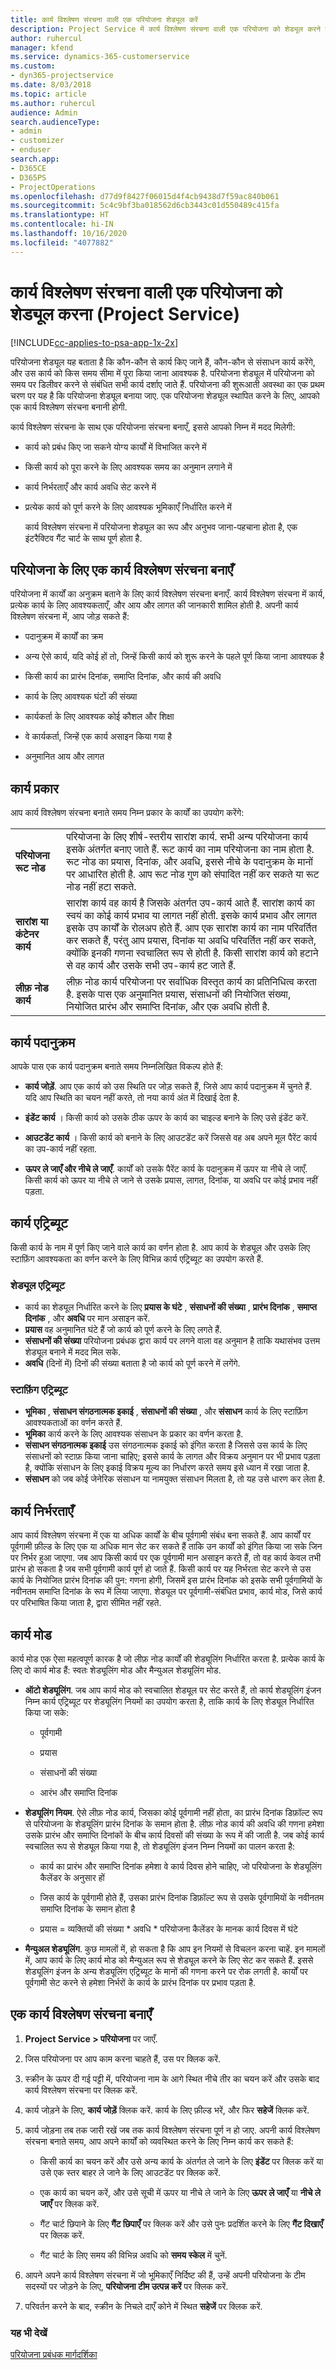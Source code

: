 ```yaml
---
title: कार्य विश्लेषण संरचना वाली एक परियोजना शेड्यूल करें
description: Project Service में कार्य विश्लेषण संरचना वाली एक परियोजना को शेड्यूल करने का तरीका
author: ruhercul
manager: kfend
ms.service: dynamics-365-customerservice
ms.custom:
- dyn365-projectservice
ms.date: 8/03/2018
ms.topic: article
ms.author: ruhercul
audience: Admin
search.audienceType:
- admin
- customizer
- enduser
search.app:
- D365CE
- D365PS
- ProjectOperations
ms.openlocfilehash: d77d9f8427f06015d4f4cb9438d7f59ac840b061
ms.sourcegitcommit: 5c4c9bf3ba018562d6cb3443c01d550489c415fa
ms.translationtype: HT
ms.contentlocale: hi-IN
ms.lasthandoff: 10/16/2020
ms.locfileid: "4077882"
---
```

# <a name="schedule-a-project-with-a-work-breakdown-structure-project-service"></a>कार्य विश्लेषण संरचना वाली एक परियोजना को शेड्यूल करना (Project Service)

[!INCLUDE[cc-applies-to-psa-app-1x-2x](../includes/cc-applies-to-psa-app-1x-2x.md)]

परियोजना शेड्यूल यह बताता है कि कौन-कौन से कार्य किए जाने हैं, कौन-कौन से संसाधन कार्य करेंगे, और उस कार्य को किस समय सीमा में पूरा किया जाना आवश्यक है. परियोजना शेड्यूल में परियोजना को समय पर डिलीवर करने से संबंधित सभी कार्य दर्शाए जाते हैं. परियोजना की शुरूआती अवस्‍था का एक प्रथम चरण पर यह है कि परियोजना शेड्यूल बनाया जाए. एक परियोजना शेड्यूल स्थापित करने के लिए, आपको एक कार्य विश्लेषण संरचना बनानी होगी.  
  
 कार्य विश्लेषण संरचना के साथ एक परियोजना संरचना बनाएँ, इससे आपको निम्न में मदद मिलेगी:  
  
- कार्य को प्रबंध किए जा सकने योग्‍य कार्यों में विभाजित करने में  
  
- किसी कार्य को पूरा करने के लिए आवश्यक समय का अनुमान लगाने में  
  
- कार्य निर्भरताएँ और कार्य अवधि सेट करने में  
  
- प्रत्येक कार्य को पूर्ण करने के लिए आवश्यक भूमिकाएँ निर्धारित करने में  
  
  कार्य विश्लेषण संरचना में परियोजना शेड्यूल का रूप और अनुभव जाना-पहचाना होता है, एक इंटरैक्टिव गैंट चार्ट के साथ पूर्ण होता है.  
  
## <a name="create-a-work-breakdown-structure-for-a-project"></a>परियोजना के लिए एक कार्य विश्लेषण संरचना बनाएँ  
 परियोजना में कार्यों का अनुक्रम बताने के लिए कार्य विश्लेषण संरचना बनाएँ. कार्य विश्लेषण संरचना में कार्य, प्रत्येक कार्य के लिए आवश्‍यकताएँ, और आय और लागत की जानकारी शामिल होती है. अपनी कार्य विश्लेषण संरचना में, आप जोड़ सकते हैं:  
  
-   पदानुक्रम में कार्यों का क्रम  
  
-   अन्‍य ऐसे कार्य, यदि कोई हों तो, जिन्‍हें किसी कार्य को शुरू करने के पहले पूर्ण किया जाना आवश्‍यक है  
  
-   किसी कार्य का प्रारंभ दिनांक, समाप्ति दिनांक, और कार्य की अवधि  
  
-   कार्य के लिए आवश्यक घंटों की संख्या  
  
-   कार्यकर्ता के लिए आवश्यक कोई कौशल और शिक्षा  
  
-   वे कार्यकर्ता, जिन्हें एक कार्य असाइन किया गया है  
  
-   अनुमानित आय और लागत  
  
## <a name="task-types"></a>कार्य प्रकार  
आप कार्य विश्लेषण संरचना बनाते समय निम्न प्रकार के कार्यों का उपयोग करेंगे:  

| | | 
|---------------------------------------|-----------------------------------------------------------------| 
| **परियोजना रूट नोड** | परियोजना के लिए शीर्ष-स्तरीय सारांश कार्य. सभी अन्य परियोजना कार्य इसके अंतर्गत बनाए जाते हैं. रूट कार्य का नाम परियोजना का नाम होता है. रूट नोड का प्रयास, दिनांक, और अवधि, इससे नीचे के पदानुक्रम के मानों पर आधारित होती है. आप रूट नोड गुण को संपादित नहीं कर सकते या रूट नोड नहीं हटा सकते. | 
| **सारांश या कंटेनर कार्य** | सारांश कार्य वह कार्य है जिसके अंतर्गत उप-कार्य आते हैं. सारांश कार्य का स्‍वयं का कोई कार्य प्रभाव या लागत नहीं होती. इसके कार्य प्रभाव और लागत इसके उप कार्यों के रोलअप होते हैं. आप एक सारांश कार्य का नाम परिवर्तित कर सकते हैं, परंतु आप प्रयास, दिनांक या अवधि परिवर्तित नहीं कर सकते, क्‍योंकि इनकी गणना स्‍वचालित रूप से होती है. किसी सारांश कार्य को हटाने से वह कार्य और उसके सभी उप-कार्य हट जाते हैं.|  
| **लीफ़ नोड कार्य** | लीफ़ नोड कार्य परियोजना पर सर्वाधिक विस्तृत कार्य का प्रतिनिधित्व करता है. इसके पास एक अनुमानित प्रयास, संसाधनों की नियोजित संख्‍या, नियोजित प्रारंभ और समाप्ति दिनांक, और एक अवधि होती है.|

  
## <a name="task-hierarchy"></a>कार्य पदानुक्रम  
 आपके पास एक कार्य पदानुक्रम बनाते समय निम्नलिखित विकल्‍प होते हैं:  
  
- **कार्य जोड़ें**.   आप एक कार्य को उस स्थिति पर जोड़ सकते हैं, जिसे आप कार्य पदानुक्रम में चुनते हैं. यदि आप स्थिति का चयन नहीं करते, तो नया कार्य अंत में दिखाई देता है.  
  
- **इंडेंट कार्य** ।   किसी कार्य को उसके ठीक ऊपर के कार्य का चाइल्‍ड बनाने के लिए उसे इंडेंट करें.  
  
- **आउटडेंट कार्य** ।   किसी कार्य को बनाने के लिए आउटडेंट करें जिससे वह अब अपने मूल पैरेंट कार्य का उप-कार्य नहीं रहता.  
  
- **ऊपर ले जाएँ और नीचे ले जाएँ**.   कार्यों को उसके पैरेंट कार्य के पदानुक्रम में ऊपर या नीचे ले जाएँ. किसी कार्य को ऊपर या नीचे ले जाने से उसके प्रयास, लागत, दिनांक, या अवधि पर कोई प्रभाव नहीं पड़ता.  
  
## <a name="task-attributes"></a>कार्य एट्रिब्‍यूट  
 किसी कार्य के नाम में पूर्ण किए जाने वाले कार्य का वर्णन होता है. आप कार्य के शेड्यूल और उसके लिए स्‍टाफ़िंग आवश्‍यकता का वर्णन करने के लिए विभिन्न कार्य एट्रिब्‍यूट का उपयोग करते हैं.  
  
### <a name="schedule-attributes"></a>शेड्यूल एट्रिब्‍यूट

 - कार्य का शेड्यूल निर्धारित करने के लिए **प्रयास के घंटे** , **संसाधनों की संख्या** , **प्रारंभ दिनांक** , **समाप्त दिनांक** , और **अवधि** पर मान असाइन करें. 
 - **प्रयास** वह अनुमानित घंटे हैं जो कार्य को पूर्ण करने के लिए लगते हैं.
 - **संसाधनों की संख्या** परियोजना प्रबंधक द्वारा कार्य पर लगने वाला वह अनुमान है ताकि यथासंभव उत्तम शेड्यूल बनाने में मदद मिल सके. 
 - **अवधि** (दिनों में) दिनों की संख्या बताता है जो कार्य को पूर्ण करने में लगेंगे.  
  
### <a name="staffing-attributes"></a>स्‍टाफ़िंग एट्रिब्‍यूट

 - **भूमिका** , **संसाधन संगठनात्मक इकाई** , **संसाधनों की संख्या** , और **संसाधन** कार्य के लिए स्‍टाफ़िंग आवश्यकताओं का वर्णन करते हैं. 
 - **भूमिका** कार्य करने के लिए आवश्यक संसाधन के प्रकार का वर्णन करता है. 
 - **संसाधन संगठनात्मक इकाई** उस संगठनात्मक इकाई को इंगित करता है जिससे उस कार्य के लिए संसाधनों को स्‍टाफ़ किया जाना चाहिए; इससे कार्य के लागत और विक्रय अनुमान पर भी प्रभाव पड़ता है, क्‍योंकि संसाधन के लिए इकाई विक्रय मूल्य का निर्धारण करते समय इसे ध्‍यान में रखा जाता है. 
 - **संसाधन** को जब कोई जेनेरिक संसाधन या नामयुक्त संसाधन मिलता है, तो यह उसे धारण कर लेता है.  
  
## <a name="task-dependencies"></a>कार्य निर्भरताएँ  
 आप कार्य विश्लेषण संरचना में एक या अधिक कार्यों के बीच पूर्वगामी संबंध बना सकते हैं. आप कार्यों पर पूर्वगामी फ़ील्ड के लिए एक या अधिक मान सेट कर सकते हैं ताकि उन कार्यों को इंगित किया जा सके जिन पर निर्भर हुआ जाएगा. जब आप किसी कार्य पर एक पूर्वगामी मान असाइन करते हैं, तो वह कार्य केवल तभी प्रारंभ हो सकता है जब सभी पूर्वगामी कार्य पूर्ण हो जाते हैं. किसी कार्य पर यह निर्भरता सेट करने से उस कार्य के नियोजित प्रारंभ दिनांक की पुन: गणना होगी, जिसमें इस प्रारंभ दिनांक को इसके सभी पूर्वगामियों के नवीनतम समाप्ति दिनांक के रूप में लिया जाएगा. शेड्यूल पर पूर्वगामी-संबंधित प्रभाव, कार्य मोड, जिसे कार्य पर परिभाषित किया जाता है, द्वारा सीमित नहीं रहते.  
  
## <a name="task-mode"></a>कार्य मोड  
 कार्य मोड एक ऐसा महत्वपूर्ण कारक है जो लीफ़ नोड कार्यों की शेड्यूलिंग निर्धारित करता है. प्रत्येक कार्य के लिए दो कार्य मोड हैं: स्‍वतः शेड्यूलिंग मोड और मैन्युअल शेड्यूलिंग मोड.  
  
-   **ऑटो शेड्यूलिंग**.   जब आप कार्य मोड को स्‍वचालित शेड्यूल पर सेट करते हैं, तो कार्य शेड्यूलिंग इंजन निम्न कार्य एट्रिब्‍यूट पर शेड्यूलिंग नियमों का उपयोग करता है, ताकि कार्य के लिए शेड्यूल निर्धारित किया जा सके:  
  
    -   पूर्वगामी  
  
    -   प्रयास  
  
    -   संसाधनों की संख्या  
  
    -   आरंभ और समाप्ति दिनांक  
  
-   **शेड्यूलिंग नियम**.   ऐसे लीफ़ नोड कार्य, जिसका कोई पूर्वगामी नहीं होता, का प्रारंभ दिनांक डिफ़ॉल्ट रूप से परियोजना के शेड्यूलिंग प्रारंभ दिनांक के समान होता है. लीफ़ नोड कार्य की अवधि की गणना हमेशा उसके प्रारंभ और समाप्ति दिनांकों के बीच कार्य दिवसों की संख्या के रूप में की जाती है. जब कोई कार्य स्वचालित रूप से शेड्यूल किया गया है, तो शेड्यूलिंग इंजन निम्न नियमों का पालन करता है:  
  
    -   कार्य का प्रारंभ और समाप्ति दिनांक हमेशा वे कार्य दिवस होने चाहिए, जो परियोजना के शेड्यूलिंग कैलेंडर के अनुसार हों  
  
    -   जिस कार्य के पूर्वगामी होते हैं, उसका प्रारंभ दिनांक डिफ़ॉल्‍ट रूप से उसके पूर्वगामियों के नवीनतम समाप्ति दिनांक के समान होता है  
  
    -   प्रयास = व्‍यक्तियों की संख्‍या * अवधि * परियोजना कैलेंडर के मानक कार्य दिवस में घंटे  
  
-   **मैन्युअल शेड्यूलिंग**.   कुछ मामलों में, हो सकता है कि आप इन नियमों से विचलन करना चाहें. इन मामलों में, आप कार्य के लिए कार्य मोड को मैन्युअल रूप से शेड्यूल करने के लिए सेट कर सकते हैं. इससे शेड्यूलिंग इंजन के अन्‍य शेड्यूलिंग एट्रिब्‍यूट के मानों की गणना करने पर रोक लगती है. कार्यों पर पूर्वगामी सेट करने से हमेशा निर्भरों के कार्य के प्रारंभ दिनांक पर प्रभाव पड़ता है.  
  
## <a name="create-a-work-breakdown-structure"></a>एक कार्य विश्लेषण संरचना बनाएँ  
  
1.  **Project Service > परियोजना** पर जाएँ.  
  
2.  जिस परियोजना पर आप काम करना चाहते हैं, उस पर क्लिक करें.  
  
3.  स्क्रीन के ऊपर दी गई पट्टी में, परियोजना नाम के आगे स्थित नीचे तीर का चयन करें और उसके बाद कार्य विश्लेषण संरचना पर क्लिक करें.  
  
4.  कार्य जोड़ने के लिए, **कार्य जोड़ें** क्लिक करें. कार्य के लिए फ़ील्ड भरें, और फिर **सहेजें** क्लिक करें.  
  
5.  कार्य जोड़ना तब तक जारी रखें जब तक कार्य विश्लेषण संरचना पूर्ण न हो जाए. अपनी कार्य विश्लेषण संरचना बनाते समय, आप अपने कार्यों को व्यवस्थित करने के लिए निम्न कार्य कर सकते हैं:  
  
    -   किसी कार्य का चयन करें और उसे अन्‍य कार्य के अंतर्गत ले जाने के लिए **इंडेंट** पर क्लिक करें या उसे एक स्‍तर बाहर ले जाने के लिए आउटडेंट पर क्लिक करें.  
  
    -   एक कार्य का चयन करें, और उसे सूची में ऊपर या नीचे ले जाने के लिए **ऊपर ले जाएँ** या **नीचे ले जाएँ** पर क्लिक करें.  
  
    -   गैंट चार्ट छिपाने के लिए **गैंट छिपाएँ** पर क्लिक करें और उसे पुनः प्रदर्शित करने के लिए **गैंट दिखाएँ** पर क्लिक करें.  
  
    -   गैंट चार्ट के लिए समय की विभिन्न अवधि को **समय स्केल** में चुनें.  
  
6.  आपने अपने कार्य विश्लेषण संरचना में जो भूमिकाएँ निर्दिष्ट की हैं, उन्‍हें अपनी परियोजना के टीम सदस्‍यों पर जोड़ने के लिए, **परियोजना टीम उत्पन्न करें** पर क्लिक करें.  
  
7.  परिवर्तन करने के बाद, स्‍क्रीन के निचले दाएँ कोने में स्थित **सहेजें** पर क्लिक करें.  
  
### <a name="see-also"></a>यह भी देखें  
 [परियोजना प्रबंधक मार्गदर्शिका](../psa/project-manager-guide.md)
